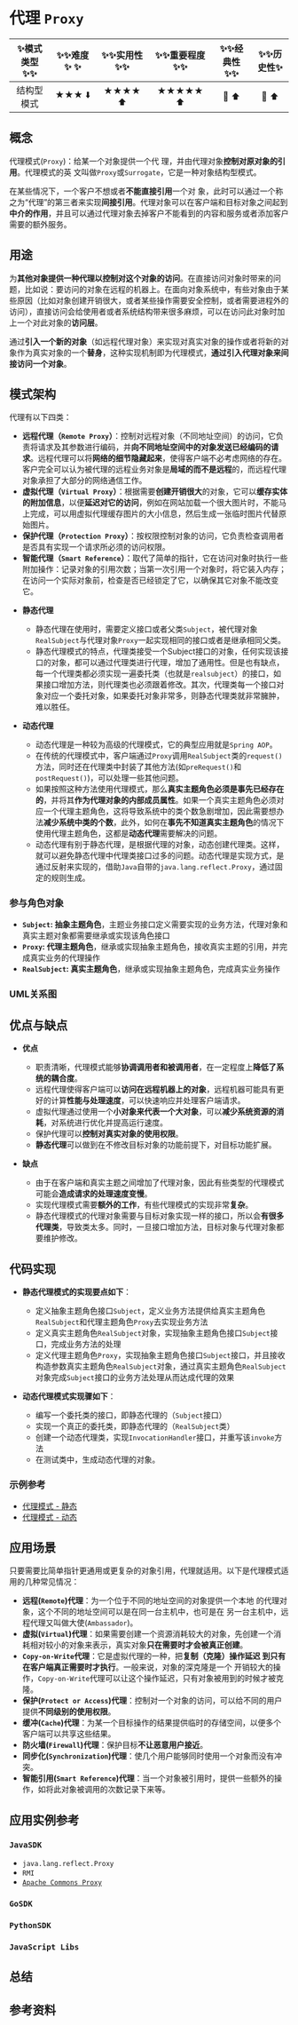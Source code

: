 # 代理 `Proxy`

| :sparkles:模式类型:sparkles::sparkles:|:sparkles::sparkles:难度:sparkles:  :sparkles: | :sparkles::sparkles:实用性:sparkles::sparkles: | :sparkles::sparkles:重要程度:sparkles::sparkles: |  :sparkles::sparkles:经典性:sparkles::sparkles: | :sparkles::sparkles:历史性:sparkles: |
| :----------------------------------------: | :-----------------------------------------------: | :-------------------------------------------------: | :----------------------------------------------------: | :--------------------------------------------------: | :--------------------------------------: |
|                    结构型模式                        |                ★★★ :arrow_down:                 |                  ★★★★ :arrow_up:                   |                    ★★★★★ :arrow_up:                    |              :green_heart:  :arrow_up:               |        :green_heart:  :arrow_up:         |

## 概念
代理模式(`Proxy`)：给某一个对象提供一个代 理，并由代理对象**控制对原对象的引用**。代理模式的英 文叫做`Proxy`或`Surrogate`，它是一种对象结构型模式。

在某些情况下，一个客户不想或者**不能直接引用**一个对 象，此时可以通过一个称之为“代理”的第三者来实现**间接引用**。代理对象可以在客户端和目标对象之间起到**中介的作用**，并且可以通过代理对象去掉客户不能看到的内容和服务或者添加客户需要的额外服务。

## 用途
为**其他对象提供一种代理以控制对这个对象的访问**。在直接访问对象时带来的问题，比如说：要访问的对象在远程的机器上。在面向对象系统中，有些对象由于某些原因（比如对象创建开销很大，或者某些操作需要安全控制，或者需要进程外的访问），直接访问会给使用者或者系统结构带来很多麻烦，可以在访问此对象时加上一个对此对象的**访问层**。

通过**引入一个新的对象**（如远程代理对象）来实现对真实对象的操作或者将新的对 象作为真实对象的一个**替身**，这种实现机制即为代理模式，**通过引入代理对象来间接访问一个对象**。

## 模式架构

代理有以下四类：
+ **远程代理（`Remote Proxy`）**：控制对远程对象（不同地址空间）的访问，它负责将请求及其参数进行编码，并**向不同地址空间中的对象发送已经编码的请求**。远程代理可以将**网络的细节隐藏起来**，使得客户端不必考虑网络的存在。客户完全可以认为被代理的远程业务对象是**局域的而不是远程**的，而远程代理对象承担了大部分的网络通信工作。
+ **虚拟代理（`Virtual Proxy`）**：根据需要**创建开销很大**的对象，它可以**缓存实体的附加信息**，以便**延迟对它的访问**，例如在网站加载一个很大图片时，不能马上完成，可以用虚拟代理缓存图片的大小信息，然后生成一张临时图片代替原始图片。
+ **保护代理（`Protection Proxy`）**：按权限控制对象的访问，它负责检查调用者是否具有实现一个请求所必须的访问权限。
+ **智能代理（`Smart Reference`）**：取代了简单的指针，它在访问对象时执行一些附加操作：记录对象的引用次数；当第一次引用一个对象时，将它装入内存；在访问一个实际对象前，检查是否已经锁定了它，以确保其它对象不能改变它。

- **静态代理**
	+ 静态代理在使用时，需要定义接口或者父类`Subject`，被代理对象`RealSubject`与代理对象`Proxy`一起实现相同的接口或者是继承相同父类。
	+ 静态代理模式的特点，代理类接受一个Subject接口的对象，任何实现该接口的对象，都可以通过代理类进行代理，增加了通用性。但是也有缺点，每一个代理类都必须实现一遍委托类（也就是`realsubject`）的接口，如果接口增加方法，则代理类也必须跟着修改。其次，代理类每一个接口对象对应一个委托对象，如果委托对象非常多，则静态代理类就非常臃肿，难以胜任。

- **动态代理**
	+ 动态代理是一种较为高级的代理模式，它的典型应用就是`Spring AOP`。
	+ 在传统的代理模式中，客户端通过`Proxy`调用`RealSubject`类的`request()`方法，同时还在代理类中封装了其他方法(如`preRequest()`和`postRequest()`)，可以处理一些其他问题。
	+ 如果按照这种方法使用代理模式，那么**真实主题角色必须是事先已经存在的**，并将其**作为代理对象的内部成员属性**。如果一个真实主题角色必须对应一个代理主题角色，这将导致系统中的类个数急剧增加，因此需要想办法**减少系统中类的个数**，此外，如何在**事先不知道真实主题角色**的情况下使用代理主题角色，这都是**动态代理**需要解决的问题。
	+ 动态代理有别于静态代理，是根据代理的对象，动态创建代理类。这样，就可以避免静态代理中代理类接口过多的问题。动态代理是实现方式，是通过反射来实现的，借助`Java`自带的`java.lang.reflect.Proxy`，通过固定的规则生成。

### 参与角色对象
+ **`Subject`: 抽象主题角色**，主题业务接口定义需要实现的业务方法，代理对象和真实主题对象都需要继承或实现该角色接口
+ **`Proxy`: 代理主题角色**，继承或实现抽象主题角色，接收真实主题的引用，并完成真实业务的代理操作
+ **`RealSubject`: 真实主题角色**，继承或实现抽象主题角色，完成真实业务操作


### UML关系图



## 优点与缺点
+ **优点**
	- 职责清晰，代理模式能够**协调调用者和被调用者**，在一定程度上**降低了系统的耦合度**。
	- 远程代理使得客户端可以**访问在远程机器上的对象**，远程机器可能具有更好的计算**性能与处理速度**，可以快速响应并处理客户端请求。
	- 虚拟代理通过使用一个**小对象来代表一个大对象**，可以**减少系统资源的消耗**，对系统进行优化并提高运行速度。
	- 保护代理可以**控制对真实对象的使用权限**。
	- **静态代理**可以做到在不修改目标对象的功能前提下，对目标功能扩展。

+ **缺点**
	- 由于在客户端和真实主题之间增加了代理对象，因此有些类型的代理模式可能会**造成请求的处理速度变慢**。
	- 实现代理模式需要**额外的工作**，有些代理模式的实现非常**复杂**。
	- 静态代理模式的代理对象需要与目标对象实现一样的接口，所以会**有很多代理类**，导致类太多。同时，一旦接口增加方法，目标对象与代理对象都要维护修改。

## 代码实现
- **静态代理模式的实现要点如下**：
	+ 定义抽象主题角色接口`Subject`，定义业务方法提供给真实主题角色`RealSubject`和代理主题角色`Proxy`去实现业务方法
	+ 定义真实主题角色`RealSubject`对象，实现抽象主题角色接口`Subject`接口，完成业务方法的处理
	+ 定义代理主题角色`Proxy`，实现抽象主题角色接口`Subject`接口，并且接收构造参数真实主题角色`RealSubject`对象，通过真实主题角色`RealSubject`对象完成`Subject`接口的业务方法处理从而达成代理的效果

- **动态代理模式实现骤如下**：
	+ 编写一个委托类的接口，即静态代理的（`Subject`接口）
	+ 实现一个真正的委托类，即静态代理的（`RealSubject`类）
	+ 创建一个动态代理类，实现`InvocationHandler`接口，并重写该`invoke`方法
	+ 在测试类中，生成动态代理的对象。

### 示例参考
+ [代理模式 - 静态](./java/io/github/hooj0/proxy/_static)
+ [代理模式 - 动态](./java/io/github/hooj0/proxy/_dynamic)


## 应用场景
只要需要比简单指针更通用或更复杂的对象引用，代理就适用。以下是代理模式适用的几种常见情况：
+ **远程(`Remote`)代理**：为一个位于不同的地址空间的对象提供一个本地 的代理对象，这个不同的地址空间可以是在同一台主机中，也可是在 另一台主机中，远程代理又叫做大使(`Ambassador`)。
+ **虚拟(`Virtual`)代理**：如果需要创建一个资源消耗较大的对象，先创建一个消耗相对较小的对象来表示，真实对象**只在需要时才会被真正创建**。
+ **`Copy-on-Write`代理**：它是虚拟代理的一种，把**复制（克隆）操作延迟 到只有在客户端真正需要时才执行**。一般来说，对象的深克隆是一个 开销较大的操作，`Copy-on-Write`代理可以让这个操作延迟，只有对象被用到的时候才被克隆。
+ **保护(`Protect or Access`)代理**：控制对一个对象的访问，可以给不同的用户提供**不同级别的使用权限**。
+ **缓冲(`Cache`)代理**：为某一个目标操作的结果提供临时的存储空间，以便多个客户端可以共享这些结果。
+ **防火墙(`Firewall`)代理**：保护目标**不让恶意用户接近**。
+ **同步化(`Synchronization`)代理**：使几个用户能够同时使用一个对象而没有冲突。
+ **智能引用(`Smart Reference`)代理**：当一个对象被引用时，提供一些额外的操作，如将此对象被调用的次数记录下来等。

## 应用实例参考

### `JavaSDK` 
+ `java.lang.reflect.Proxy`
+ `RMI`
+ [`Apache Commons Proxy`](https://commons.apache.org/proper/commons-proxy/)

### `GoSDK`

### `PythonSDK`

### `JavaScript Libs`



## 总结



## 参考资料





